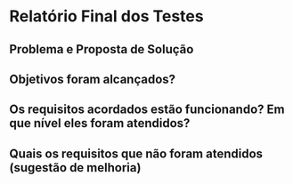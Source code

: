 # Relatório Final dos Testes

## Problema e Proposta de Solução

## Objetivos foram alcançados?

## Os requisitos acordados estão funcionando? Em que nível eles foram atendidos?

## Quais os requisitos que não foram atendidos (sugestão de melhoria)



